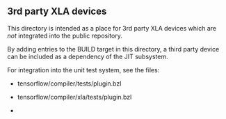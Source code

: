 3rd party XLA devices
---------------------

This directory is intended as a place for 3rd party XLA devices which are _not_
integrated into the public repository.

By adding entries to the BUILD target in this directory, a third party device
can be included as a dependency of the JIT subsystem.

For integration into the unit test system, see the files:

- tensorflow/compiler/tests/plugin.bzl
- tensorflow/compiler/xla/tests/plugin.bzl


- 
